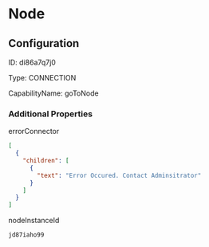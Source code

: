 # Node
## Configuration
ID:  di86a7q7j0

Type: CONNECTION 

CapabilityName: goToNode






### Additional Properties
errorConnector
```json 
[
  {
    "children": [
      {
        "text": "Error Occured. Contact Adminsitrator"
      }
    ]
  }
]
```


nodeInstanceId
```string 
jd87iaho99
```




